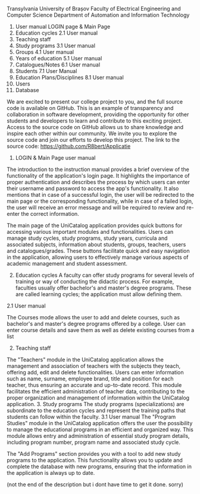 Transylvania University of Brașov
Faculty of Electrical Engineering and Computer Science
Department of Automation and Information Technology

1. User manual LOGIN page & Main Page 
2. Education cycles 
2.1 User manual 
2. Teaching staff 
3. Study programs 
3.1 User manual 
4. Groups 
4.1 User manual 
5. Years of education 
5.1 User manual 
6. Catalogues/Notes 
6.1 User manual 
7. Students 
7.1 User Manual
8. Education Plans/Disciplines 
8.1 User manual 
9. Users 
10. Database 


We are excited to present our college project to you, and the full source code is available on GitHub. This is an example of transparency and collaboration in software development, providing the opportunity for other students and developers to learn and contribute to this exciting project. Access to the source code on GitHub allows us to share knowledge and inspire each other within our community. We invite you to explore the source code and join our efforts to develop this project.
The link to the source code: https://github.com/R8bert/Applicatie
1. LOGIN & Main Page user manual

The introduction to the instruction manual provides a brief overview of the functionality of the application's login page. It highlights the importance of proper authentication and describes the process by which users can enter their username and password to access the app's functionality. It also mentions that in case of a successful login, the user will be redirected to the main page or the corresponding functionality, while in case of a failed login, the user will receive an error message and will be required to review and re-enter the correct information.
 
The main page of the UniCatalog application provides quick buttons for accessing various important modules and functionalities. Users can manage study cycles, study programs, study years, curricula and associated subjects, information about students, groups, teachers, users and catalogues/grades. These buttons facilitate quick and easy navigation in the application, allowing users to effectively manage various aspects of academic management and student assessment.

2. Education cycles
A faculty can offer study programs for several levels of training or way of conducting the didactic process. For example, faculties usually offer bachelor's and master's degree programs. These are called learning cycles; the application must allow defining them.

2.1 User manual

The Courses mode allows the user to add and delete courses, such as bachelor's and master's degree programs offered by a college. User can enter course details and save them as well as delete existing courses from a list
 
2. Teaching staff

The "Teachers" module in the UniCatalog application allows the management and association of teachers with the subjects they teach, offering add, edit and delete functionalities. Users can enter information such as name, surname, employee brand, title and position for each teacher, thus ensuring an accurate and up-to-date record. This module facilitates the efficient administration of teacher data, contributing to the proper organization and management of information within the UniCatalog application.
3. Study programs
The study programs (specializations) are subordinate to the education cycles and represent the training paths that students can follow within the faculty.
3.1 User manual
The "Program Studies" module in the UniCatalog application offers the user the possibility to manage the educational programs in an efficient and organized way. This module allows entry and administration of essential study program details, including program number, program name and associated study cycle.

The "Add Programs" section provides you with a tool to add new study programs to the application. This functionality allows you to update and complete the database with new programs, ensuring that the information in the application is always up to date.

(not the end of the description but i dont have time to get it done. sorry)
